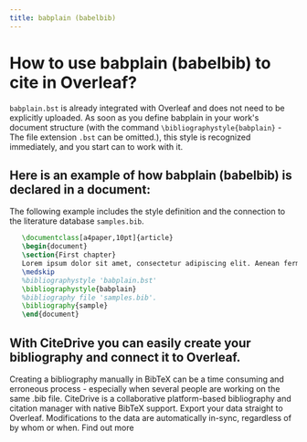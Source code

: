 ```yaml
---
title: babplain (babelbib)
---
```


# How to use babplain (babelbib) to cite in Overleaf? 
`babplain.bst` is already integrated with Overleaf and does not need to be explicitly uploaded. As soon as you define babplain in your work's document structure (with the command `\bibliographystyle{babplain}` - The file extension `.bst` can be omitted.), this style is recognized immediately, and you start can to work with it.

## Here is an example of how babplain (babelbib) is declared in a document:
The following example includes the style definition and the connection to the literature database `samples.bib`.
```tex
   \documentclass[a4paper,10pt]{article}
   \begin{document}
   \section{First chapter}
   Lorem ipsum dolor sit amet, consectetur adipiscing elit. Aenean fermentum justo massa, ut maximus mauris sodales et. Aenean vel elit a erat rhoncus pharetra.
   \medskip
   %bibliographystyle 'babplain.bst'
   \bibliographystyle{babplain}
   %bibliography file 'samples.bib'.
   \bibliography{sample}
   \end{document}
```

## With CiteDrive you can easily create your bibliography and connect it to Overleaf. 
Creating a bibliography manually in BibTeX can be a time consuming and erroneous process - especially when several people are working on the same .bib file. CiteDrive is a collaborative platform-based bibliography and citation manager with native BibTeX support. Export your data straight to Overleaf. Modifications to the data are automatically in-sync, regardless of by whom or when. Find out more